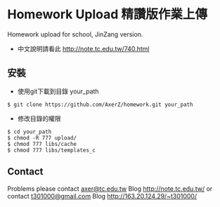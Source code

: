 Homework Upload 精讚版作業上傳
=========

Homework upload for school, JinZang version.

  - 中文說明請看此 http://note.tc.edu.tw/740.html

安裝
-

+  使用git下載到目錄 your_path
```
$ git clone https://github.com/AxerZ/homework.git your_path
```

+  修改目錄的權限
```
$ cd your_path
$ chmod -R 777 upload/
$ chmod 777 libs/cache
$ chmod 777 libs/templates_c
```
Contact
-----------
Problems please contact axer@tc.edu.tw  Blog http://note.tc.edu.tw/
or contact t301000@gmail.com Blog http://163.20.124.29/~t301000/ 

